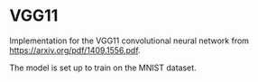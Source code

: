 # VGG11

Implementation for the VGG11 convolutional neural network from https://arxiv.org/pdf/1409.1556.pdf.

The model is set up to train on the MNIST dataset.
